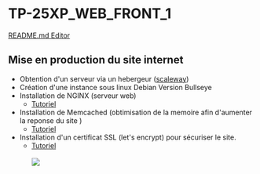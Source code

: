 # TP-25XP_WEB_FRONT_1
[README.md Editor](https://pandao.github.io/editor.md/en.html)

## Mise en production du site internet

- Obtention d'un serveur via un hebergeur ([scaleway](https://www.scaleway.com "scaleway"))
- Création d'une instance sous linux Debian Version Bullseye
- Installation de NGINX (serveur web)
	- [Tutoriel](https://www.it-connect.fr/debian-comment-installer-nginx-en-tant-que-serveur-web/ "Tutoriel")
- Installation de Memcached (obtimisation de la memoire afin d'aumenter la reponse du site )
	- [Tutoriel](https://linuxize.com/post/how-to-install-memcached-on-debian-10/ "Tutoriel")
- Installation d'un certificat SSL (let's encrypt) pour sécuriser le site. 
	- [Tutoriel](https://www.itzgeek.com/how-tos/linux/debian/how-to-install-lets-encrypt-ssl-certificate-for-nginx-on-debian-11.html "Tutoriel")	<br />	
	![](https://i.ibb.co/7WQZ1Dg/image-2022-01-03-203234.png)

